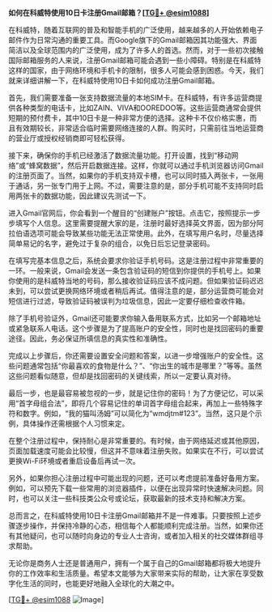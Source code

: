**如何在科威特使用10日卡注册Gmail邮箱？[[TG💪+ @esim1088](https://t.me/s/esim1088)]**

在科威特，随着互联网的普及和智能手机的广泛使用，越来越多的人开始依赖电子邮件作为日常沟通的重要工具。而Google旗下的Gmail邮箱因其功能强大、界面简洁以及全球范围内的广泛使用，成为了许多人的首选。然而，对于一些初次接触国际邮箱服务的人来说，注册Gmail邮箱可能会遇到一些小障碍。特别是在科威特这样的国家，由于网络环境和手机卡的限制，很多人可能会感到困惑。今天，我们就来详细讲解一下，在科威特使用10日卡如何成功注册Gmail邮箱。

首先，我们需要准备一张支持数据流量的本地SIM卡。在科威特，有许多运营商提供各种类型的电话卡，比如ZAIN、VIVA和OOREDOO等。这些运营商通常会提供短期的预付费卡，其中10日卡是一种非常方便的选择。这种卡不仅价格实惠，而且有效期较长，非常适合临时需要网络连接的人群。购买时，只需前往当地运营商的营业厅或授权经销商即可轻松获得。

接下来，确保你的手机已经激活了数据流量功能。打开设置，找到“移动网络”或“蜂窝数据”，然后开启数据连接。这样，你就可以通过手机浏览器访问Gmail的注册页面了。当然，如果你的手机支持双卡槽，也可以同时插入两张卡，一张用于通话，另一张专门用于上网。不过，需要注意的是，部分手机可能不支持同时启用两张卡的数据功能，因此建议先测试一下。

进入Gmail官网后，你会看到一个醒目的“创建账户”按钮。点击它，按照提示一步步填写个人信息。这里需要提醒大家的是，注册时最好选择英文界面，因为部分阿拉伯语选项可能会导致某些功能无法正常使用。此外，在填写用户名时，尽量选择简单易记的名字，避免过于复杂的组合，以免日后忘记登录密码。

在填写完基本信息之后，系统会要求你验证手机号码。这是注册过程中非常重要的一环。一般来说，Gmail会发送一条包含验证码的短信到你提供的手机号上。如果你使用的是科威特当地的号码，那么接收验证码应该不成问题。但如果验证码迟迟未到，可以尝试更换网络环境或者稍后再试。值得注意的是，部分运营商可能会对短信进行过滤，导致验证码被误判为垃圾信息，因此一定要仔细检查收件箱。

除了手机号验证外，Gmail还可能要求你输入备用联系方式，比如另一个邮箱地址或紧急联系人电话。这个步骤是为了提高账户的安全性，同时也是找回密码的重要途径。因此，务必保证所填信息的真实性和准确性。

完成以上步骤后，你还需要设置安全问题和答案，以进一步增强账户的安全性。这些问题通常包括“你最喜欢的食物是什么？”、“你出生的城市是哪里？”等等。虽然这些问题看似随意，但却是找回密码的关键线索，所以一定要认真对待。

最后一步，也是最容易被忽视的一步，就是记住你的密码！为了方便记忆，可以采用“首字母组合法”，即将几个容易记住的单词首字母组合起来，再加上一些特殊字符和数字。例如，“我的猫叫汤姆”可以简化为“wmdjtm#123”。当然，这只是个示例，具体操作还需根据个人习惯来定。

在整个注册过程中，保持耐心是非常重要的。有时候，由于网络延迟或其他原因，页面加载速度可能会比较慢，但这并不意味着注册失败。如果实在不行，可以尝试更换Wi-Fi环境或者重启设备后再试一次。

另外，如果你担心注册过程中可能出现的问题，还可以考虑提前准备好备用方案。例如，可以预先下载一些常用的浏览器插件，以便在出现异常时快速解决问题。同时，也可以关注一些科技类公众号或论坛，获取最新的技术支持和解决方案。

总而言之，在科威特使用10日卡注册Gmail邮箱并不是一件难事。只要按照上述步骤逐步操作，并保持冷静的心态，相信每个人都能顺利完成注册。当然，如果你还有其他疑问，也可以随时向身边的专业人士咨询，或者加入相关的社交媒体群组寻求帮助。

无论你是商务人士还是普通用户，拥有一个属于自己的Gmail邮箱都将极大地提升你的工作效率和生活质量。希望本文能够为大家带来实际的帮助，让大家在享受数字化生活的同时，也能更好地融入全球化的大潮之中。

[[TG💪+ @esim1088](https://t.me/s/esim1088) ![Image](https://i.postimg.cc/4NQfJmqS/Snipaste-2025-05-13-00-14-12.png)]
